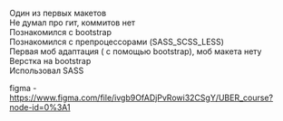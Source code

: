 Один из первых макетов  
Не думал про гит, коммитов нет  
Познакомился с bootstrap  
Познакомился с препроцессорами (SASS_SCSS_LESS)  
Первая моб адаптация ( с помощью  bootstrap), моб макета нету    
Верстка на bootstrap  
Использовал SASS  

figma - https://www.figma.com/file/ivgb9OfADjPvRowi32CSgY/UBER_course?node-id=0%3A1
